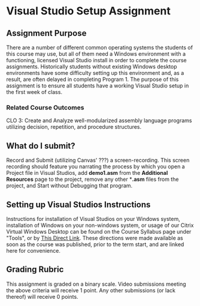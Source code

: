 # Visual Studio Setup Assignment

## Assignment Purpose

There are a number of different common operating systems the students of this course may use, but all of them need a Windows environment with a functioning, licensed Visual Studio install in order to complete the course assignments. Historically students without existing Windows desktop environments have some difficulty setting up this environment and, as a result, are often delayed in completing Program 1. The purpose of this assignment is to ensure all students have a working Visual Studio setup in the first week of class.

### Related Course Outcomes

CLO 3: Create and Analyze well-modularized assembly language programs utilizing decision, repetition, and procedure structures.

## What do I submit?

Record and Submit (utilizing Canvas' ???) a screen-recording.  This screen recording should feature you narrating the process by which you open a Project file in Visual Studios, add **demo1.asm** from the **Additional Resources** page to the project, remove any other ***.asm** files from the project, and Start without Debugging that program.

## Setting up Visual Studios Instructions

Instructions for installation of Visual Studios on your Windows system,  installation of Windows on your non-windows system, or usage of our Citrix Virtual Windows Desktop can be found on the Course Syllabus page under "Tools", or by [This Direct Link](https://oregonstate.instructure.com/courses/1779872/assignments/syllabus#Tools).  These directions were made available as soon as the course was published, prior to the term start, and are linked here for convenience.

## Grading Rubric

This assignment is graded on a binary scale.  Video submissions meeting the above criteria will receive 1 point. Any other submissions (or lack thereof) will receive 0 points.